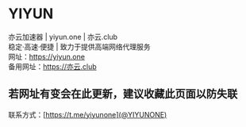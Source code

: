 # YIYUN
亦云加速器 | yiyun.one | 亦云.club <br>
稳定·高速·便捷 | 致力于提供高端网络代理服务 <br>
网址：https://yiyun.one <br>
备用网址：https://亦云.club <br>
## 若网址有变会在此更新，建议收藏此页面以防失联
联系方式：[https://t.me/yiyunone](@YIYUNONE)
